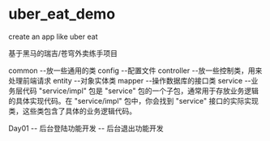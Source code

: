 # uber_eat_demo

create an app like uber eat

基于黑马的瑞吉/苍穹外卖练手项目

common --放一些通用的类
config --配置文件
controller --放一些控制类，用来处理前端请求
entity --对象实体类
mapper --操作数据库的接口类
service --业务层代码
"service/impl" 包是 "service" 包的一个子包，通常用于存放业务逻辑的具体实现代码。在 "service/impl" 包中，你会找到 "service" 接口的实际实现类，这些类包含了具体的业务逻辑代码。

Day01
-- 后台登陆功能开发
-- 后台退出功能开发
